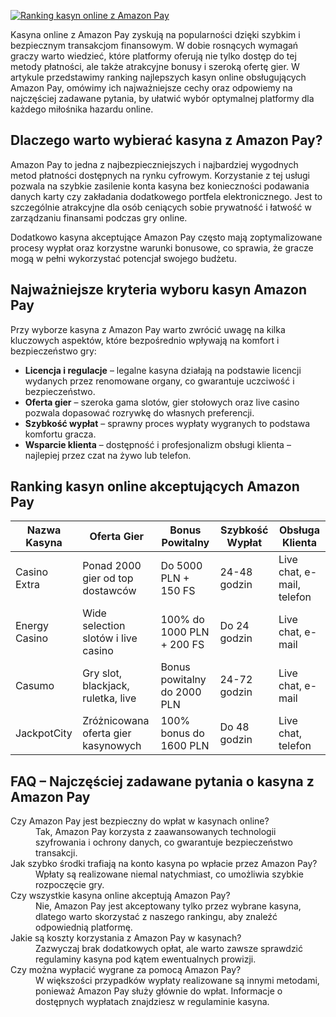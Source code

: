 [![Ranking kasyn online z Amazon Pay](https://123-caf.pages.dev/gitsignup.png)](https://vrmoo.ru/Bt82HjjY)

<p>Kasyna online z Amazon Pay zyskują na popularności dzięki szybkim i bezpiecznym transakcjom finansowym. W dobie rosnących wymagań graczy warto wiedzieć, które platformy oferują nie tylko dostęp do tej metody płatności, ale także atrakcyjne bonusy i szeroką ofertę gier. W artykule przedstawimy ranking najlepszych kasyn online obsługujących Amazon Pay, omówimy ich najważniejsze cechy oraz odpowiemy na najczęściej zadawane pytania, by ułatwić wybór optymalnej platformy dla każdego miłośnika hazardu online.</p>  <h2>Dlaczego warto wybierać kasyna z Amazon Pay?</h2> <p>Amazon Pay to jedna z najbezpieczniejszych i najbardziej wygodnych metod płatności dostępnych na rynku cyfrowym. Korzystanie z tej usługi pozwala na szybkie zasilenie konta kasyna bez konieczności podawania danych karty czy zakładania dodatkowego portfela elektronicznego. Jest to szczególnie atrakcyjne dla osób ceniących sobie prywatność i łatwość w zarządzaniu finansami podczas gry online.</p> <p>Dodatkowo kasyna akceptujące Amazon Pay często mają zoptymalizowane procesy wypłat oraz korzystne warunki bonusowe, co sprawia, że gracze mogą w pełni wykorzystać potencjał swojego budżetu.</p>  <h2>Najważniejsze kryteria wyboru kasyn Amazon Pay</h2> <p>Przy wyborze kasyna z Amazon Pay warto zwrócić uwagę na kilka kluczowych aspektów, które bezpośrednio wpływają na komfort i bezpieczeństwo gry:</p> <ul>   <li><strong>Licencja i regulacje</strong> – legalne kasyna działają na podstawie licencji wydanych przez renomowane organy, co gwarantuje uczciwość i bezpieczeństwo.</li>   <li><strong>Oferta gier</strong> – szeroka gama slotów, gier stołowych oraz live casino pozwala dopasować rozrywkę do własnych preferencji.</li>   <li><strong>Szybkość wypłat</strong> – sprawny proces wypłaty wygranych to podstawa komfortu gracza.</li>   <li><strong>Wsparcie klienta</strong> – dostępność i profesjonalizm obsługi klienta – najlepiej przez czat na żywo lub telefon.</li> </ul>  <h2>Ranking kasyn online akceptujących Amazon Pay</h2> <table>   <thead>     <tr>       <th>Nazwa Kasyna</th>       <th>Oferta Gier</th>       <th>Bonus Powitalny</th>       <th>Szybkość Wypłat</th>       <th>Obsługa Klienta</th>     </tr>   </thead>   <tbody>     <tr>       <td>Casino Extra</td>       <td>Ponad 2000 gier od top dostawców</td>       <td>Do 5000 PLN + 150 FS</td>       <td>24-48 godzin</td>       <td>Live chat, e-mail, telefon</td>     </tr>     <tr>       <td>Energy Casino</td>       <td>Wide selection slotów i live casino</td>       <td>100% do 1000 PLN + 200 FS</td>       <td>Do 24 godzin</td>       <td>Live chat, e-mail</td>     </tr>     <tr>       <td>Casumo</td>       <td>Gry slot, blackjack, ruletka, live</td>       <td>Bonus powitalny do 2000 PLN</td>       <td>24-72 godzin</td>       <td>Live chat, e-mail</td>     </tr>     <tr>       <td>JackpotCity</td>       <td>Zróżnicowana oferta gier kasynowych</td>       <td>100% bonus do 1600 PLN</td>       <td>Do 48 godzin</td>       <td>Live chat, telefon</td>     </tr>   </tbody> </table>  <h2>FAQ – Najczęściej zadawane pytania o kasyna z Amazon Pay</h2> <dl>   <dt>Czy Amazon Pay jest bezpieczny do wpłat w kasynach online?</dt>   <dd>Tak, Amazon Pay korzysta z zaawansowanych technologii szyfrowania i ochrony danych, co gwarantuje bezpieczeństwo transakcji.</dd>   <dt>Jak szybko środki trafiają na konto kasyna po wpłacie przez Amazon Pay?</dt>   <dd>Wpłaty są realizowane niemal natychmiast, co umożliwia szybkie rozpoczęcie gry.</dd>   <dt>Czy wszystkie kasyna online akceptują Amazon Pay?</dt>   <dd>Nie, Amazon Pay jest akceptowany tylko przez wybrane kasyna, dlatego warto skorzystać z naszego rankingu, aby znaleźć odpowiednią platformę.</dd>   <dt>Jakie są koszty korzystania z Amazon Pay w kasynach?</dt>   <dd>Zazwyczaj brak dodatkowych opłat, ale warto zawsze sprawdzić regulaminy kasyna pod kątem ewentualnych prowizji.</dd>   <dt>Czy można wypłacić wygrane za pomocą Amazon Pay?</dt>   <dd>W większości przypadków wypłaty realizowane są innymi metodami, ponieważ Amazon Pay służy głównie do wpłat. Informacje o dostępnych wypłatach znajdziesz w regulaminie kasyna.</dd> </dl>